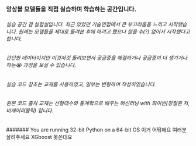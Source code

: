 ### 앙상블 모델들을 직접 실습하며 학습하는 공간입니다.

###### 실습 공간 겸 실험실입니다. 최근 있었던 기술면접에서 큰 부끄러움을 느끼고 시작했습니다. 원래는 모델들을 제대로 돌려본 후에 하려고 했으나 참을 수(?) 없어서 시작했다고 합니다.

###### 간단한 데이터이지만 이것저것 돌려보면서 궁금증을 해결하거나 궁금증이 더 생기거나 하는😭 과정을 보실 수 있습니다.

###### 실습 코드 참조는 교재를 사용하였고, 일부는 변형하여 작성하였습니다.

###### *원본 코드 출처 교재는 선형대수와 통계학으로 배우는 머신러닝 with 파이썬(장철원 저, 비제이퍼블릭) 입니다.*





####### You are running 32-bit Python on a 64-bit OS 이거 어떢해요 여러분 살려주세요 XGboost 못쓴대요
